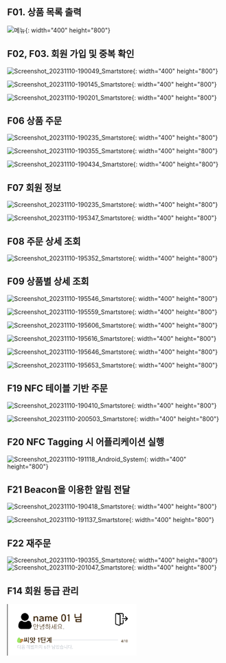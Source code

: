 ## F01. 상품 목록 출력

![메뉴](/uploads/cf42d180189d71ecf0af5ce958117398/메뉴.jpg){: width="400" height="800"}

## F02, F03. 회원 가입 및 중복 확인

![Screenshot_20231110-190049_Smartstore](/uploads/b18003957f4eb4ca6792e199e141f8cd/Screenshot_20231110-190049_Smartstore.jpg){: width="400" height="800"}

![Screenshot_20231110-190145_Smartstore](/uploads/b7c99bccbd8056215b764d880544bf2b/Screenshot_20231110-190145_Smartstore.jpg){: width="400" height="800"}

![Screenshot_20231110-190201_Smartstore](/uploads/c51636c80cafebf96d8e83cfd6a7f447/Screenshot_20231110-190201_Smartstore.jpg){: width="400" height="800"}

## F06 상품 주문

![Screenshot_20231110-190235_Smartstore](/uploads/d527e38398c2d5d1088bba78e1ce0ac6/Screenshot_20231110-190235_Smartstore.jpg){: width="400" height="800"}

![Screenshot_20231110-190355_Smartstore](/uploads/8a2bf27aa9f0748e5175ca8fca5398be/Screenshot_20231110-190355_Smartstore.jpg){: width="400" height="800"}

![Screenshot_20231110-190434_Smartstore](/uploads/02627893ebb41ce096bc8914d11e0dd7/Screenshot_20231110-190434_Smartstore.jpg){: width="400" height="800"}

## F07 회원 정보

![Screenshot_20231110-190235_Smartstore](/uploads/9f43b23e2f3b8c01585c0fd1b6e34468/Screenshot_20231110-190235_Smartstore.jpg){: width="400" height="800"}

![Screenshot_20231110-195347_Smartstore](/uploads/f0efbf54e8d780cdb1de85fb24c29e98/Screenshot_20231110-195347_Smartstore.jpg){: width="400" height="800"}

## F08 주문 상세 조회

![Screenshot_20231110-195352_Smartstore](/uploads/3e948d83d18fce27b95bab6296031b5d/Screenshot_20231110-195352_Smartstore.jpg){: width="400" height="800"}

## F09 상품별 상세 조회
![Screenshot_20231110-195546_Smartstore](/uploads/e4dd958bd7f3ec4702543cddb3e2c384/Screenshot_20231110-195546_Smartstore.jpg){: width="400" height="800"}

![Screenshot_20231110-195559_Smartstore](/uploads/258c912eebb3b34c8f7ab094b6ffaa07/Screenshot_20231110-195559_Smartstore.jpg){: width="400" height="800"}

![Screenshot_20231110-195606_Smartstore](/uploads/c574e0e220aee1566da3382bbef2665f/Screenshot_20231110-195606_Smartstore.jpg){: width="400" height="800"}


![Screenshot_20231110-195616_Smartstore](/uploads/787c217257e5a0d6e0c35ed1b2d32ab1/Screenshot_20231110-195616_Smartstore.jpg){: width="400" height="800"}

![Screenshot_20231110-195646_Smartstore](/uploads/5909e508f8776e55cd51d35906efd54a/Screenshot_20231110-195646_Smartstore.jpg){: width="400" height="800"}

![Screenshot_20231110-195653_Smartstore](/uploads/3accbeecac34a12328010d9bd41ce4ac/Screenshot_20231110-195653_Smartstore.jpg){: width="400" height="800"}

## F19 NFC 테이블 기반 주문
![Screenshot_20231110-190410_Smartstore](/uploads/fac458a5e4d86e9c758cc558909771dd/Screenshot_20231110-190410_Smartstore.jpg){: width="400" height="800"}

![Screenshot_20231110-200503_Smartstore](/uploads/74d21630824016bbd15a76afd5ce7393/Screenshot_20231110-200503_Smartstore.jpg){: width="400" height="800"}

## F20 NFC Tagging 시 어플리케이션 실행
![Screenshot_20231110-191118_Android_System](/uploads/ac684b47605ec4e1fb42804480e48fb0/Screenshot_20231110-191118_Android_System.jpg){: width="400" height="800"}

## F21 Beacon을 이용한 알림 전달
![Screenshot_20231110-190418_Smartstore](/uploads/d188cc7c7b32c94325b84b851ee6308e/Screenshot_20231110-190418_Smartstore.jpg){: width="400" height="800"}

![Screenshot_20231110-191137_Smartstore](/uploads/ca4c271edda42f183a2f732e41b02216/Screenshot_20231110-191137_Smartstore.jpg){: width="400" height="800"}

## F22 재주문
![Screenshot_20231110-190355_Smartstore](/uploads/2d85220f4f452fd507a1018568a8c9d2/Screenshot_20231110-190355_Smartstore.jpg){: width="400" height="800"}
![Screenshot_20231110-201047_Smartstore](/uploads/752cc086fa99d3d0a080a7100585e0ba/Screenshot_20231110-201047_Smartstore.jpg){: width="400" height="800"}

## F14 회원 등급 관리
![Stamp.png](./Stamp.png)
